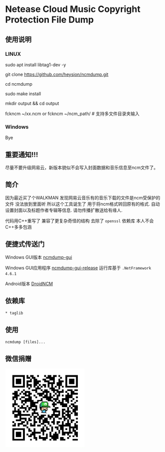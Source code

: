 Netease Cloud Music Copyright Protection File Dump
===========

## 使用说明

### LINUX

sudo apt install libtag1-dev -y

git clone https://github.com/heysion/ncmdump.git

cd ncmdump

sudo make install

mkdir output && cd output

fckncm ~/xx.ncm or fckncm ~/ncm_path/ # 支持多文件目录夹输入

### Windows

Bye



## 重要通知!!!
尽量不要升级网易云，新版本貌似不会写入封面数据和音乐信息至ncm文件了。

## 简介
因为最近买了个WALKMAN 发现网易云音乐有的音乐下载的文件是ncm受保护的文件 没法放到里面听 所以这个工具诞生了 用于将ncm格式转回原有的格式. 自动设置封面以及标题作者专辑等信息. 请勿传播扩散送给有缘人. 

代码用C++重写了 兼容了更复杂奇怪的结构 去除了 `openssl` 依赖库 本人不会C++多多包涵

## 便捷式传送门

Windows GUI版本 [ncmdump-gui](https://github.com/anonymous5l/ncmdump-gui)

Windows GUI应用程序 [ncmdump-gui-release](https://github.com/anonymous5l/ncmdump-gui/releases/tag/fully) 运行库基于 `.NetFramework 4.6.1` 

Android版本 [DroidNCM](https://github.com/bunnyblueair/DroidNCM)

## 依赖库
	* taglib

## 使用
	ncmdump [files]...

## 微信捐赠

![wechat-pay](https://raw.githubusercontent.com/anonymous5l/static-resoures/master/wechat-pay.png?raw=true)
